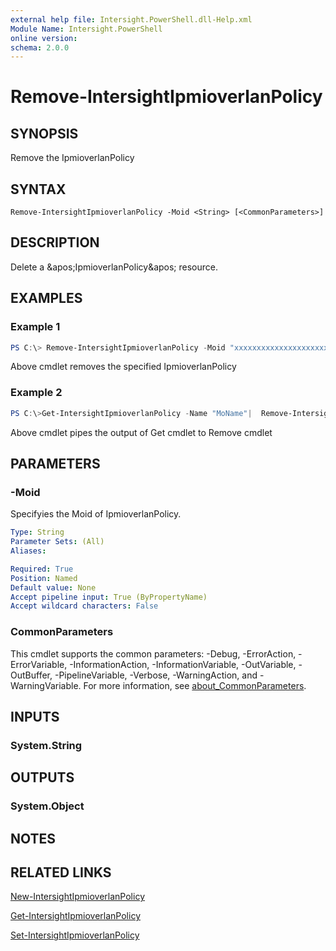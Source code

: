 ```yaml
---
external help file: Intersight.PowerShell.dll-Help.xml
Module Name: Intersight.PowerShell
online version:
schema: 2.0.0
---
```


# Remove-IntersightIpmioverlanPolicy

## SYNOPSIS
Remove the IpmioverlanPolicy

## SYNTAX

```
Remove-IntersightIpmioverlanPolicy -Moid <String> [<CommonParameters>]
```

## DESCRIPTION
Delete a &amp;apos;IpmioverlanPolicy&amp;apos; resource.

## EXAMPLES

### Example 1
```powershell
PS C:\> Remove-IntersightIpmioverlanPolicy -Moid "xxxxxxxxxxxxxxxxxxxxxxxxxxx"
```
Above cmdlet removes the specified IpmioverlanPolicy 

### Example 2
```powershell
PS C:\>Get-IntersightIpmioverlanPolicy -Name "MoName"|  Remove-IntersightIpmioverlanPolicy
```
Above cmdlet pipes the output of Get cmdlet to Remove cmdlet

## PARAMETERS

### -Moid
Specifyies the Moid of IpmioverlanPolicy.

```yaml
Type: String
Parameter Sets: (All)
Aliases:

Required: True
Position: Named
Default value: None
Accept pipeline input: True (ByPropertyName)
Accept wildcard characters: False
```

### CommonParameters
This cmdlet supports the common parameters: -Debug, -ErrorAction, -ErrorVariable, -InformationAction, -InformationVariable, -OutVariable, -OutBuffer, -PipelineVariable, -Verbose, -WarningAction, and -WarningVariable. For more information, see [about_CommonParameters](http://go.microsoft.com/fwlink/?LinkID=113216).

## INPUTS

### System.String

## OUTPUTS

### System.Object
## NOTES

## RELATED LINKS

[New-IntersightIpmioverlanPolicy](./New-IntersightIpmioverlanPolicy.md)

[Get-IntersightIpmioverlanPolicy](./Get-IntersightIpmioverlanPolicy.md)

[Set-IntersightIpmioverlanPolicy](./Set-IntersightIpmioverlanPolicy.md)

